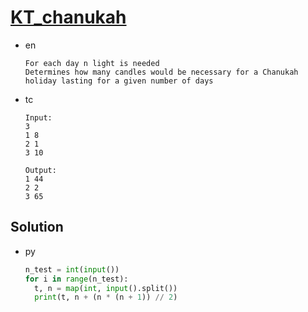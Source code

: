 # [KT_chanukah](https://open.kattis.com/problems/chanukah)

* en

  ```en
  For each day n light is needed
  Determines how many candles would be necessary for a Chanukah holiday lasting for a given number of days
  ```

* tc

  ```tc
  Input:
  3
  1 8
  2 1
  3 10

  Output:
  1 44
  2 2
  3 65
  ```

## Solution

* py

  ```py
  n_test = int(input())
  for i in range(n_test):
    t, n = map(int, input().split())
    print(t, n + (n * (n + 1)) // 2)
  ```

